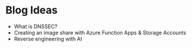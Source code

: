 # Blog Ideas

- What is DNSSEC?
- Creating an image share with Azure Function Apps & Storage Accounts
- Reverse engineering with AI